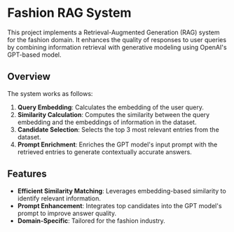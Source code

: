 # Fashion RAG System

This project implements a Retrieval-Augmented Generation (RAG) system for the fashion domain. It enhances the quality of responses to user queries by combining information retrieval with generative modeling using OpenAI's GPT-based model.

## Overview

The system works as follows:
1. **Query Embedding**: Calculates the embedding of the user query.
2. **Similarity Calculation**: Computes the similarity between the query embedding and the embeddings of information in the dataset.
3. **Candidate Selection**: Selects the top 3 most relevant entries from the dataset.
4. **Prompt Enrichment**: Enriches the GPT model's input prompt with the retrieved entries to generate contextually accurate answers.

## Features

- **Efficient Similarity Matching**: Leverages embedding-based similarity to identify relevant information.
- **Prompt Enhancement**: Integrates top candidates into the GPT model's prompt to improve answer quality.
- **Domain-Specific**: Tailored for the fashion industry.

